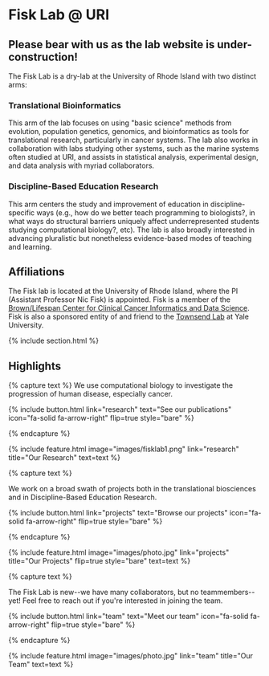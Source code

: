---
---

# Fisk Lab @ URI
## Please bear with us as the lab website is under-construction!
The Fisk Lab is a dry-lab at the University of Rhode Island with two distinct arms:
### Translational Bioinformatics
This arm of the lab focuses on using "basic science" methods from evolution, population genetics, genomics, and bioinformatics as tools for translational research, particularly in cancer systems. The lab also works in collaboration with labs studying other systems, such as the marine systems often studied at URI, and assists in statistical analysis, experimental design, and data analysis with myriad collaborators. 

### Discipline-Based Education Research
This arm centers the study and improvement of education in discipline-specific ways (e.g., how do we better teach programming to biologists?, in what ways do structural barriers uniquely affect underrepresented students studying computational biology?, etc). The lab is also broadly interested in advancing pluralistic but nonetheless evidence-based modes of teaching and learning.

## Affiliations
The Fisk lab is located at the University of Rhode Island, where the PI (Assistant Professor Nic Fisk) is appointed.
Fisk is a member of the [Brown/Lifespan Center for Clinical Cancer Informatics and Data Science](https://sites.brown.edu/ccids/).
Fisk is also a sponsored entity of and friend to the [Townsend Lab](https://medicine.yale.edu/lab/townsend/) at Yale University.


{% include section.html %}

## Highlights

{% capture text %}
We use computational biology to investigate the progression of human disease, especially cancer.

{%
  include button.html
  link="research"
  text="See our publications"
  icon="fa-solid fa-arrow-right"
  flip=true
  style="bare"
%}

{% endcapture %}

{%
  include feature.html
  image="images/fisklab1.png"
  link="research"
  title="Our Research"
  text=text
%}

{% capture text %}

We work on a broad swath of projects both in the translational biosciences and in Discipline-Based Education Research.

{%
  include button.html
  link="projects"
  text="Browse our projects"
  icon="fa-solid fa-arrow-right"
  flip=true
  style="bare"
%}

{% endcapture %}

{%
  include feature.html
  image="images/photo.jpg"
  link="projects"
  title="Our Projects"
  flip=true
  style="bare"
  text=text
%}

{% capture text %}

The Fisk Lab is new--we have many collaborators, but no teammembers--yet! Feel free to reach out if you're interested in joining the team.

{%
  include button.html
  link="team"
  text="Meet our team"
  icon="fa-solid fa-arrow-right"
  flip=true
  style="bare"
%}

{% endcapture %}

{%
  include feature.html
  image="images/photo.jpg"
  link="team"
  title="Our Team"
  text=text
%}
